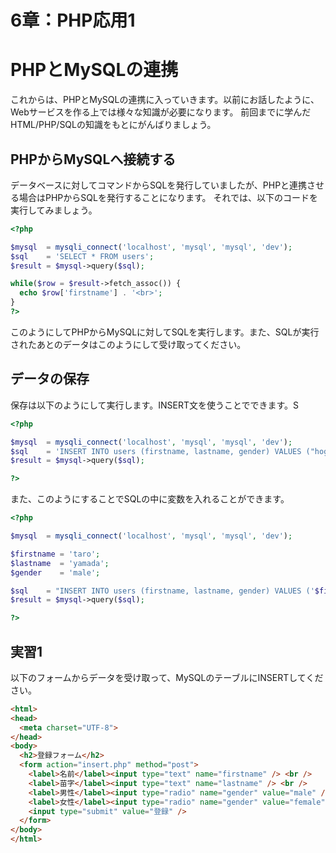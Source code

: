 6章：PHP応用1
===

# PHPとMySQLの連携
これからは、PHPとMySQLの連携に入っていきます。以前にお話したように、Webサービスを作る上では様々な知識が必要になります。
前回までに学んだHTML/PHP/SQLの知識をもとにがんばりましょう。

## PHPからMySQLへ接続する
データベースに対してコマンドからSQLを発行していましたが、PHPと連携させる場合はPHPからSQLを発行することになります。
それでは、以下のコードを実行してみましょう。

```php
<?php

$mysql  = mysqli_connect('localhost', 'mysql', 'mysql', 'dev');
$sql    = 'SELECT * FROM users';
$result = $mysql->query($sql);

while($row = $result->fetch_assoc()) {
  echo $row['firstname'] . '<br>';
} 
?>
```

このようにしてPHPからMySQLに対してSQLを実行します。また、SQLが実行されたあとのデータはこのようにして受け取ってください。

## データの保存
保存は以下のようにして実行します。INSERT文を使うことでできます。S

```php
<?php

$mysql  = mysqli_connect('localhost', 'mysql', 'mysql', 'dev');
$sql    = 'INSERT INTO users (firstname, lastname, gender) VALUES ("hoge", "fuga", "male")';
$result = $mysql->query($sql);

?>
```

また、このようにすることでSQLの中に変数を入れることができます。

```php
<?php

$mysql  = mysqli_connect('localhost', 'mysql', 'mysql', 'dev');

$firstname = 'taro';
$lastname  = 'yamada';
$gender    = 'male';

$sql    = "INSERT INTO users (firstname, lastname, gender) VALUES ('$firstname', '$lastname', '$gender')";
$result = $mysql->query($sql);

?>
```

## 実習1

以下のフォームからデータを受け取って、MySQLのテーブルにINSERTしてください。

```html
<html>
<head>
  <meta charset="UTF-8">
</head>
<body>
  <h2>登録フォーム</h2>
  <form action="insert.php" method="post">
    <label>名前</label><input type="text" name="firstname" /> <br />
    <label>苗字</label><input type="text" name="lastname" /> <br />
    <label>男性</label><input type="radio" name="gender" value="male" />
    <label>女性</label><input type="radio" name="gender" value="female" /> <br />
    <input type="submit" value="登録" />
  </form>
</body>
</html>
```